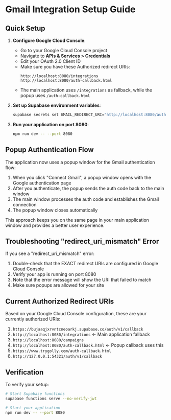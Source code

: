 # Gmail Integration Setup Guide

## Quick Setup

1. **Configure Google Cloud Console**:
   - Go to your Google Cloud Console project
   - Navigate to **APIs & Services > Credentials**
   - Edit your OAuth 2.0 Client ID
   - Make sure you have these Authorized redirect URIs:
     ```
     http://localhost:8080/integrations
     http://localhost:8080/auth-callback.html
     ```
   - The main application uses `/integrations` as fallback, while the popup uses `/auth-callback.html`

2. **Set up Supabase environment variables**:
   ```bash
   supabase secrets set GMAIL_REDIRECT_URI="http://localhost:8080/auth-callback.html"
   ```

3. **Run your application on port 8080**:
   ```bash
   npm run dev -- --port 8080
   ```

## Popup Authentication Flow

The application now uses a popup window for the Gmail authentication flow:

1. When you click "Connect Gmail", a popup window opens with the Google authentication page
2. After you authenticate, the popup sends the auth code back to the main window
3. The main window processes the auth code and establishes the Gmail connection
4. The popup window closes automatically

This approach keeps you on the same page in your main application window and provides a better user experience.

## Troubleshooting "redirect_uri_mismatch" Error

If you see a "redirect_uri_mismatch" error:

1. Double-check that the EXACT redirect URIs are configured in Google Cloud Console
2. Verify your app is running on port 8080
3. Note that the error message will show the URI that failed to match
4. Make sure popups are allowed for your site

## Current Authorized Redirect URIs

Based on your Google Cloud Console configuration, these are your currently authorized URIs:

1. `https://bujaaqjxrvntcneoarkj.supabase.co/auth/v1/callback`
2. `http://localhost:8080/integrations`  ← Main application fallback
3. `http://localhost:8080/campaigns`
4. `http://localhost:8080/auth-callback.html`  ← Popup callback uses this
5. `https://www.trygolly.com/auth-callback.html`
6. `http://127.0.0.1:54321/auth/v1/callback`

## Verification

To verify your setup:
```bash
# Start Supabase functions
supabase functions serve --no-verify-jwt

# Start your application
npm run dev -- --port 8080
``` 
